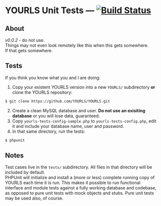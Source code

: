 YOURLS Unit Tests — [![Build Status](https://travis-ci.org/YOURLS/YOURLS-unit-tests.png?branch=master)](https://travis-ci.org/YOURLS/YOURLS-unit-tests)
=================

About
-----
*v0.0.2* - do not use.  
Things may not even look remotely like this when this gets somewhere.  
If that gets somewhere.  

Tests
-----------
If you think you know what you and I are doing:

1. Copy your existent YOURLS version into a new `YOURLS/` subdirectory **or** clone the YOURLS repository:  
```bash
$ git clone https://github.com/YOURLS/YOURLS.git
```

2. Create a clean MySQL database and user. **Do not use an exisiting database** or you will lose data, guaranteed.  
3. Copy `yourls-tests-config-sample.php` to `yourls-tests-config.php`, edit it and include your database name, user and password.  
4. In that same directory, run the tests:
```bash
$ phpunit
```

Notes
-----
Test cases live in the `tests/` subdirectory. All files in that directory will be included by default.  
PHPUnit will initialize and install a (more or less) complete running copy of YOURLS each time it is run. This makes it possible to run functional interface and module tests against a fully working database and codebase, as opposed to pure unit tests with mock objects and stubs. Pure unit tests may be used also, of course.
